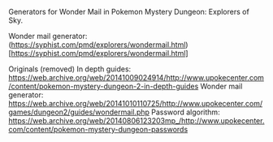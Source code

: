 Generators for Wonder Mail in Pokemon Mystery Dungeon: Explorers of Sky.

Wonder mail generator: (https://syphist.com/pmd/explorers/wondermail.html)[https://syphist.com/pmd/explorers/wondermail.html]

Originals (removed)
In depth guides: https://web.archive.org/web/20141009024914/http://www.upokecenter.com/content/pokemon-mystery-dungeon-2-in-depth-guides
Wonder mail generator: https://web.archive.org/web/20141010110725/http://www.upokecenter.com/games/dungeon2/guides/wondermail.php
Password algorithm: https://web.archive.org/web/20140806123203mp_/http://www.upokecenter.com/content/pokemon-mystery-dungeon-passwords
